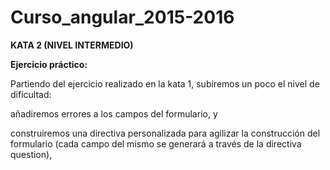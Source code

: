 # Curso_angular_2015-2016

**KATA 2 (NIVEL INTERMEDIO)**

**Ejercicio práctico:**

Partiendo del ejercicio realizado en la kata 1, subiremos un poco el nivel de dificultad: 

añadiremos errores a los campos del formulario, y 

construiremos una directiva personalizada para agilizar la construcción del formulario (cada campo del mismo se generará a través de la directiva question),
